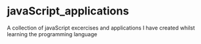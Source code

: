# javaScript_applications
A collection of javaScript excercises and applications I have created whilst learning the programming language
